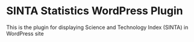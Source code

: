 # SINTA Statistics WordPress Plugin
This is the plugin for displaying Science and Technology Index (SINTA) in WordPress site
